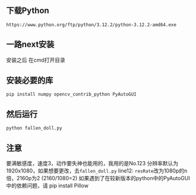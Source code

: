 ## 下载Python

``
https://www.python.org/ftp/python/3.12.2/python-3.12.2-amd64.exe
``

## 一路next安装

安装之后 在cmd打开目录

## 安装必要的库

``
pip install numpy opencv_contrib_python PyAutoGUI
``

## 然后运行

``
python fallen_doll.py
``

## 注意
要满敏感度，速度3，动作要失神也能用的，我用的是No.123
分辨率默认为1920x1080，如果想要更改，去`fallen_doll.py` line12: `resRate`改为1080p的n倍，2160p为2 (2160/1080=2)
如果遇到了在较新版本的python中的PyAutoGUI中的依赖问题，请 pip install Pillow
